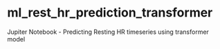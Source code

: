 # ml_rest_hr_prediction_transformer
Jupiter Notebook - Predicting Resting HR timeseries using transformer model

